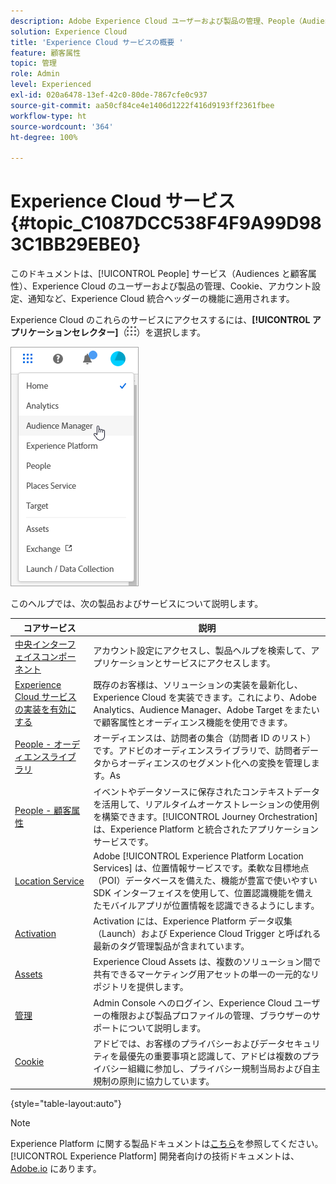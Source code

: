 ```yaml
---
description: Adobe Experience Cloud ユーザーおよび製品の管理、People（Audiences と顧客属性）、Journey Orchestration、オファー、Places、Experience Platform Launch、Mobile Services について説明します。
solution: Experience Cloud
title: 'Experience Cloud サービスの概要 '
feature: 顧客属性
topic: 管理
role: Admin
level: Experienced
exl-id: 020a6478-13ef-42c0-80de-7867cfe0c937
source-git-commit: aa50cf84ce4e1406d1222f416d9193ff2361fbee
workflow-type: ht
source-wordcount: '364'
ht-degree: 100%

---
```


# Experience Cloud サービス {#topic_C1087DCC538F4F9A99D983C1BB29EBE0}

このドキュメントは、[!UICONTROL People] サービス（Audiences と顧客属性）、Experience Cloud のユーザーおよび製品の管理、Cookie、アカウント設定、通知など、Experience Cloud 統合ヘッダーの機能に適用されます。

Experience Cloud のこれらのサービスにアクセスするには、**[!UICONTROL アプリケーションセレクター]**（![](assets/menu-icon.png)）を選択します。

![](assets/platform-core-services.png)

このヘルプでは、次の製品およびサービスについて説明します。

| コアサービス | 説明 |
|--- |--- |
| [中央インターフェイスコンポーネント](experience-cloud.md) | アカウント設定にアクセスし、製品ヘルプを検索して、アプリケーションとサービスにアクセスします。 |
| [Experience Cloud サービスの実装を有効にする](core-services.md) | 既存のお客様は、ソリューションの実装を最新化し、Experience Cloud を実装できます。これにより、Adobe Analytics、Audience Manager、Adobe Target をまたいで顧客属性とオーディエンス機能を使用できます。 |
| [People - オーディエンスライブラリ](audience-library.md) | オーディエンスは、訪問者の集合（訪問者 ID のリスト）です。アドビのオーディエンスライブラリで、訪問者データからオーディエンスのセグメント化への変換を管理します。As |
| [People - 顧客属性](attributes.md) | イベントやデータソースに保存されたコンテキストデータを活用して、リアルタイムオーケストレーションの使用例を構築できます。[!UICONTROL Journey Orchestration] は、Experience Platform と統合されたアプリケーションサービスです。 |
| [Location Service](https://experienceleague.adobe.com/docs/places/using/home.html?lang=ja) | Adobe [!UICONTROL Experience Platform Location Services] は、位置情報サービスです。柔軟な目標地点（POI）データベースを備えた、機能が豊富で使いやすい SDK インターフェイスを使用して、位置認識機能を備えたモバイルアプリが位置情報を認識できるようにします。 |
| [Activation](activation.md) | Activation には、Experience Platform データ収集（Launch）および Experience Cloud Trigger と呼ばれる最新のタグ管理製品が含まれています。 |
| [Assets](experience-cloud-assets.md) | Experience Cloud Assets は、複数のソリューション間で共有できるマーケティング用アセットの単一の一元的なリポジトリを提供します。 |
| [管理](admin-getting-started.md) | Admin Console へのログイン、Experience Cloud ユーザーの権限および製品プロファイルの管理、ブラウザーのサポートについて説明します。 |
| [Cookie](cookies-privacy.md) | アドビでは、お客様のプライバシーおよびデータセキュリティを最優先の重要事項と認識して、アドビは複数のプライバシー組織に参加し、プライバシー規制当局および自主規制の原則に協力しています。 |

{style=&quot;table-layout:auto&quot;}

>[!NOTE]
>
>Experience Platform に関する製品ドキュメントは[こちら](https://experienceleague.adobe.com/docs/experience-platform/landing/home.html?lang=ja)を参照してください。[!UICONTROL Experience Platform] 開発者向けの技術ドキュメントは、[Adobe.io](https://www.adobe.io/apis/experienceplatform/home/services.html) にあります。
